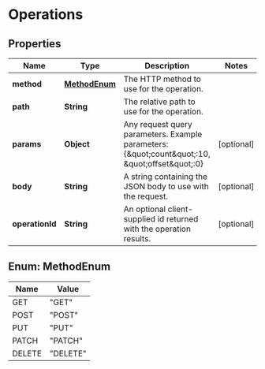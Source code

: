 

# Operations


## Properties

| Name | Type | Description | Notes |
|------------ | ------------- | ------------- | -------------|
|**method** | [**MethodEnum**](#MethodEnum) | The HTTP method to use for the operation. |  |
|**path** | **String** | The relative path to use for the operation. |  |
|**params** | **Object** | Any request query parameters. Example parameters: {\&quot;count\&quot;:10, \&quot;offset\&quot;:0} |  [optional] |
|**body** | **String** | A string containing the JSON body to use with the request. |  [optional] |
|**operationId** | **String** | An optional client-supplied id returned with the operation results. |  [optional] |



## Enum: MethodEnum

| Name | Value |
|---- | -----|
| GET | &quot;GET&quot; |
| POST | &quot;POST&quot; |
| PUT | &quot;PUT&quot; |
| PATCH | &quot;PATCH&quot; |
| DELETE | &quot;DELETE&quot; |



